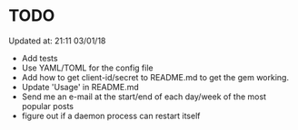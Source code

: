 # TODO

Updated at: 21:11 03/01/18

* Add tests
* Use YAML/TOML for the config file
* Add how to get client-id/secret to README.md to get the gem working.
* Update 'Usage' in README.md
* Send me an e-mail at the start/end of each day/week of the most popular posts
* figure out if a daemon process can restart itself

